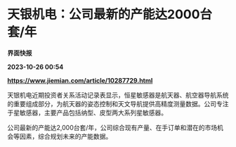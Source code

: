 # 天银机电：公司最新的产能达2000台套/年
**界面快报**

**2023-10-26 00:54**

**https://www.jiemian.com/article/10287729.html**

天银机电近期投资者关系活动记录表显示，恒星敏感器是航天器、航空器导航系统的重要组成部分，为航天器的姿态控制和天文导航提供高精度测量数据。公司专注于星敏感器，主要产品包括纳型、皮型两大系列星敏感器。

公司最新的产能达2,000台套/年，公司综合现有产量、在手订单和潜在的市场机会等因素，综合规划未来的产能数据。